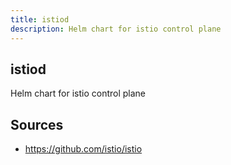 ```yaml
---
title: istiod
description: Helm chart for istio control plane
---
```


## istiod

Helm chart for istio control plane

## Sources

- https://github.com/istio/istio
